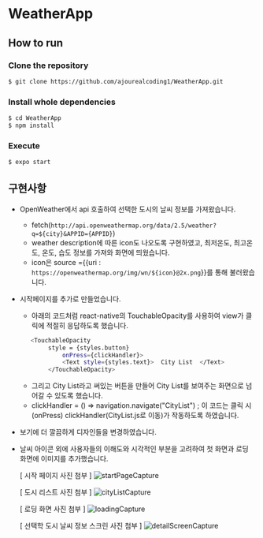 # WeatherApp

## How to run

### Clone the repository

```bash
$ git clone https://github.com/ajourealcoding1/WeatherApp.git
```

### Install whole dependencies

```bash
$ cd WeatherApp
$ npm install
```

### Execute

```bash
$ expo start
```

## 구현사항

- OpenWeather에서 api 호출하여 선택한 도시의 날씨 정보를 가져왔습니다.
    - fetch(`http://api.openweathermap.org/data/2.5/weather?q=${city}&APPID={APPID}`)
    - weather description에 따른 icon도 나오도록 구현하였고, 최저온도, 최고온도, 온도, 습도 정보를 가져와 화면에 띄웠습니다.
    - icon은 source ={{uri : `https://openweathermap.org/img/wn/${icon}@2x.png`}}를 통해 불러왔습니다.
   
- 시작페이지를 추가로 만들었습니다.
    - 아래의 코드처럼 react-native의 TouchableOpacity를 사용하여 view가 클릭에 적절히 응답하도록 했습니다.
    ```bash
       <TouchableOpacity
            style = {styles.button}
                onPress={clickHandler}>
                <Text style={styles.text}>  City List  </Text>
            </TouchableOpacity>
    ```
    - 그리고 City List라고 써있는 버튼을 만들어 City List를 보여주는 화면으로 넘어갈 수 있도록 했습니다.
    - clickHandler = () => navigation.navigate("CityList") ;
      이 코드는 클릭 시(onPress) clickHandler(CityList.js로 이동)가 작동하도록 하였습니다.

- 보기에 더 깔끔하게 디자인들을 변경하였습니다.

- 날씨 아이콘 외에 사용자들의 이해도와 시각적인 부분을 고려하여 첫 화면과 로딩 화면에 이미지를 추가했습니다.

    [ 시작 페이지 사진 첨부 ]
    ![startPageCapture](./startPageCapture.png)

    [ 도시 리스트 사진 첨부 ]
    ![cityListCapture](./cityListCapture.png)

    [ 로딩 화면 사진 첨부 ]
    ![loadingCapture](./loadingCapture.png)

    [ 선택학 도시 날씨 정보 스크린 사진 첨부 ]
    ![detailScreenCapture](./detailScreenCapture.png)

